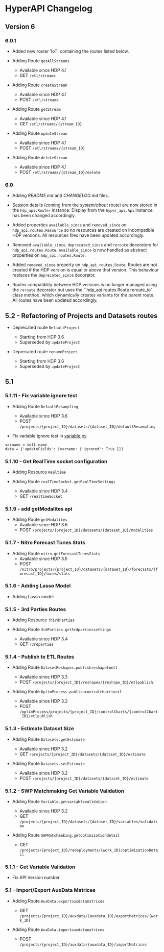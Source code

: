 # HyperAPI Changelog

## Version 6

### 6.0.1

- Added new router 'IoT' containing the routes listed below.

- Adding Route `getAllStreams`
    - Available since HDP 4.1
    - GET `/etl/streams`

- Adding Route `createStream`
    - Available since HDP 4.1
    - POST `/etl/streams` 

- Adding Route `getStream`
    - Available since HDP 4.1
    - GET `/etl/streams/{stream_ID}` 

- Adding Route `updateStream`
    - Available since HDP 4.1
    - POST `/etl/streams/{stream_ID}` 

- Adding Route `deleteStream`
    - Available since HDP 4.1
    - POST `/etl/streams/{stream_ID}/delete`

### 6.0

- Adding _README.md_ and _CHANGELOG.md_ files. 

- Session details (coming from the _system/about_ route) are now stored in the `hdp_api.Router` instance. Display from the `hyper_api.Api` instance has been changed accordingly. 

- Added properties `available_since` and `removed_since` on `hdp_api.routes.Resource` so no resources are created on incompatible HDP versions. 
All resources files have been updated accordingly. 

- Removed `available_since`, `deprecated_since` and `reroute` decorators for `hdp_api.routes.Route`. `available_since` is now handled as abstract properties on `hdp_api.routes.Route`.
- Added `removed_since` property on `hdp_api.routes.Route`. Routes are not created if the HDP version is equal or above that version. This behaviour replaces the `deprecated_since` decorator. 
- Routes compatiblity between HDP versions is no longer managed using the `reroute` decorator but uses the ``hdp_api.routes.Route.reroute_to` class method, which dynamically creates variants for the parent route. 
All routes have been updated accordingly.

## 5.2 - Refactoring of Projects and Datasets routes

- Deprecated route `DefaultProject`
    - Starting from HDP 3.6
    - Superseded by `updateProject`

- Deprecated route `renameProject`
    - Starting from HDP 3.6
    - Superseded by `updateProject`

## 5.1

### 5.1.11 - Fix variable ignore test

- Adding Route `DefaultResampling`
    - Available since HDP 3.6
    - POST `/projects/{project_ID}/datasets/{dataset_ID}/defaultResampling` 

- Fix variable ignore test in [variable.py](HyperAPI/hyper_api/variable.py)
```
varname = self.name
data = {'updateFields': {varname: {'ignored': True }}}
```


### 5.1.10 - Get RealTime socket configuration

- Adding Resource `Realtime`

- Adding Route `realTimeSocket.getRealTimeSettings`
    - Available since HDP 3.4
    - GET `/realTimeSocket` 


### 5.1.9 - add getModalites api

- Adding Route `getModalites`
    - Available since HDP 3.6
    - POST `/projects/{project_ID}/datasets/{dataset_ID}/modalities`


### 5.1.7 - Nitro Forecast Tunes Stats

- Adding Route `nitro.getForecastTunesStats`
    - Available since HDP 3.5
    - POST `/nitro/projects/{project_ID}/datasets/{dataset_ID}/forecasts/{forecast_ID}/tunes/stats`

### 5.1.6 - Adding Lasso Model

- Adding Lasso model

### 5.1.5 - 3rd Parties Routes

- Adding Resource `ThirdParties`

- Adding Route `3rdParties.get3rdpartiessettings`
    - Available since HDP 3.4
    - GET `/3rdparties`
### 5.1.4 - Publish to ETL Routes

- Adding Route `DatasetReshapes.publishreshapetoetl`
    - Available since HDP 3.3
    - POST `/projects/{project_ID}/reshapes/{reshape_ID}/etlpublish`

- Adding Route `OptimProcess.publishcontrolcharttoetl`
    - Available since HDP 3.3
    - POST `/optimProcess/projects/{project_ID}/controlCharts/{controlChart_ID}/etlpublish`

### 5.1.3 - Estimate Dataset Size

- Adding Route `Datasets.getEstimate`
    - Available since HDP 3.2
    - GET `/projects/{project_ID}/datasets/{dataset_ID}/estimate`

- Adding Route `Datasets.setEstimate`
    - Available since HDP 3.2
    - POST `/projects/{project_ID}/datasets/{dataset_ID}/estimate`

### 5.1.2 - SWP Matchmaking Get Variable Validation

- Adding Route `Variable.getvariablevalidation`
    - Available since HDP 3.2
    - GET `/projects/{project_ID}/datasets/{dataset_ID}/variables/validation`

- Adding Route `SWPMatchmaking.getoptimizationdetail`
    - GET `/projects/{project_ID}/redeployments/{work_ID}/optimizationDetail`


### 5.1.1 - Get Variable Validation

- Fix API Version number

### 5.1 - Import/Export AuxData Matrices

- Adding Route `AuxData.exportauxdatamatrices`
    - GET `/projects/{project_ID}/auxdata/{auxdata_ID}/exportMatrices/{work_ID}`

- Adding Route `AuxData.importauxdatamatrices`
    - POST `/projects/{project_ID}/auxdata/{auxdata_ID}/importMatrices`
